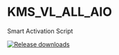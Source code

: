 # KMS_VL_ALL_AIO

Smart Activation Script

[![Release downloads](https://img.shields.io/github/downloads/abbodi1406/KMS_VL_ALL_AIO/total.svg)](https://GitHub.com/abbodi1406/KMS_VL_ALL_AIO/releases/)
